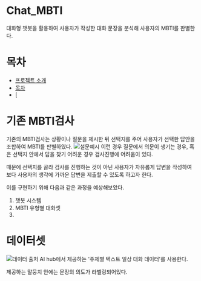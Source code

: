 # Chat_MBTI
대화형 챗봇을 활용하여 사용자가 작성한 대화 문장을 분석해 사용자의 MBTI를 판별한다.

# 목차
<!-- TOC -->

- [프로젝트 소개](#Chat_MBTI)
- [목차](#목차)
- [

<!-- /TOC -->

# 기존 MBTI검사
기존의 MBTI검사는 상황이나 질문을 제시한 뒤 선택지를 주어 사용자가 선택한 답안을 조합하여 MBTI를 판별하였다.
![설문예시](https://user-images.githubusercontent.com/91594005/227849444-084fb7eb-fd6c-49ef-94ac-b21a49c38da7.png)
이런 경우 질문에서 의문이 생기는 경우, 혹은 선택지 안에서 답을 찾기 어려운 경우 검사진행에 어려움이 있다.

때문에 선택지를 골라 검사를 진행하는 것이 아닌 사용자가 자유롭게 답변을 작성하여 보다 사용자의 생각에 가까운 답변을 제출할 수 있도록 하고자 한다.

이를 구현하기 위해 다음과 같은 과정을 예상해보았다.

1. 챗봇 시스템
2. MBTI 유형별 대화셋
3. 


# 데이터셋
![데이터 출처](https://user-images.githubusercontent.com/91594005/227862619-481d9ba0-239b-43e4-821d-03f95ecc0cbb.png)
AI hub에서 제공하는 '주제별 텍스트 일상 대화 데이터'를 사용한다.


제공하는 말뭉치 안에는 문장의 의도가 라벨링되어있다.
